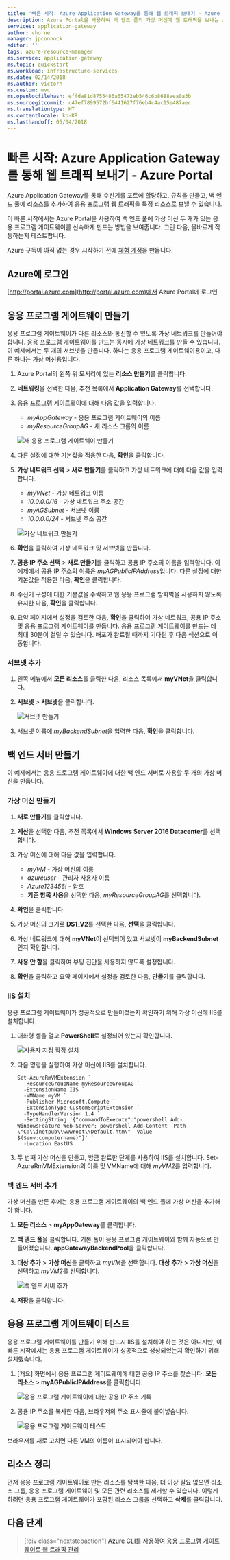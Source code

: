 ```yaml
---
title: '빠른 시작: Azure Application Gateway를 통해 웹 트래픽 보내기 - Azure portal | Microsoft Docs'
description: Azure Portal을 사용하여 백 엔드 풀의 가상 머신에 웹 트래픽을 보내는 Azure Application Gateway를 만드는 방법을 알아봅니다.
services: application-gateway
author: vhorne
manager: jpconnock
editor: ''
tags: azure-resource-manager
ms.service: application-gateway
ms.topic: quickstart
ms.workload: infrastructure-services
ms.date: 02/14/2018
ms.author: victorh
ms.custom: mvc
ms.openlocfilehash: effda81d8755486a65472eb546c6b8688aea0a3b
ms.sourcegitcommit: c47ef7899572bf6441627f76eb4c4ac15e487aec
ms.translationtype: HT
ms.contentlocale: ko-KR
ms.lasthandoff: 05/04/2018
---
```

# <a name="quickstart-direct-web-traffic-with-azure-application-gateway---azure-portal"></a>빠른 시작: Azure Application Gateway를 통해 웹 트래픽 보내기 - Azure Portal

Azure Application Gateway를 통해 수신기를 포트에 할당하고, 규칙을 만들고, 백 엔드 풀에 리소스를 추가하여 응용 프로그램 웹 트래픽을 특정 리소스로 보낼 수 있습니다.

이 빠른 시작에서는 Azure Portal을 사용하여 백 엔드 풀에 가상 머신 두 개가 있는 응용 프로그램 게이트웨이를 신속하게 만드는 방법을 보여줍니다. 그런 다음, 올바르게 작동하는지 테스트합니다.

Azure 구독이 아직 없는 경우 시작하기 전에 [체험 계정](https://azure.microsoft.com/free/?WT.mc_id=A261C142F)을 만듭니다.

## <a name="log-in-to-azure"></a>Azure에 로그인

[http://portal.azure.com](http://portal.azure.com)에서 Azure Portal에 로그인

## <a name="create-an-application-gateway"></a>응용 프로그램 게이트웨이 만들기

응용 프로그램 게이트웨이가 다른 리소스와 통신할 수 있도록 가상 네트워크를 만들어야 합니다. 응용 프로그램 게이트웨이를 만드는 동시에 가상 네트워크를 만들 수 있습니다. 이 예제에서는 두 개의 서브넷을 만듭니다. 하나는 응용 프로그램 게이트웨이용이고, 다른 하나는 가상 머신용입니다. 

1. Azure Portal의 왼쪽 위 모서리에 있는 **리소스 만들기**를 클릭합니다.
2. **네트워킹**을 선택한 다음, 추천 목록에서 **Application Gateway**를 선택합니다.
3. 응용 프로그램 게이트웨이에 대해 다음 값을 입력합니다.

    - *myAppGateway* - 응용 프로그램 게이트웨이의 이름
    - *myResourceGroupAG* - 새 리소스 그룹의 이름

    ![새 응용 프로그램 게이트웨이 만들기](./media/quick-create-portal/application-gateway-create.png)

4. 다른 설정에 대한 기본값을 적용한 다음, **확인**을 클릭합니다.
5. **가상 네트워크 선택** > **새로 만들기**를 클릭하고 가상 네트워크에 대해 다음 값을 입력합니다.

    - *myVNet* - 가상 네트워크 이름
    - *10.0.0.0/16* - 가상 네트워크 주소 공간
    - *myAGSubnet* - 서브넷 이름
    - *10.0.0.0/24* - 서브넷 주소 공간

    ![가상 네트워크 만들기](./media/quick-create-portal/application-gateway-vnet.png)

6. **확인**을 클릭하여 가상 네트워크 및 서브넷을 만듭니다.
6. **공용 IP 주소 선택** > **새로 만들기**를 클릭하고 공용 IP 주소의 이름을 입력합니다. 이 예제에서 공용 IP 주소의 이름은 *myAGPublicIPAddress*입니다. 다른 설정에 대한 기본값을 적용한 다음, **확인**을 클릭합니다.
8. 수신기 구성에 대한 기본값을 수락하고 웹 응용 프로그램 방화벽을 사용하지 않도록 유지한 다음, **확인**을 클릭합니다.
9. 요약 페이지에서 설정을 검토한 다음, **확인**을 클릭하여 가상 네트워크, 공용 IP 주소 및 응용 프로그램 게이트웨이를 만듭니다. 응용 프로그램 게이트웨이를 만드는 데 최대 30분이 걸릴 수 있습니다. 배포가 완료될 때까지 기다린 후 다음 섹션으로 이동합니다.

### <a name="add-a-subnet"></a>서브넷 추가

1. 왼쪽 메뉴에서 **모든 리소스**를 클릭한 다음, 리소스 목록에서 **myVNet**을 클릭합니다.
2. **서브넷** > **서브넷**을 클릭합니다.

    ![서브넷 만들기](./media/quick-create-portal/application-gateway-subnet.png)

3. 서브넷 이름에 *myBackendSubnet*을 입력한 다음, **확인**을 클릭합니다.

## <a name="create-backend-servers"></a>백 엔드 서버 만들기

이 예제에서는 응용 프로그램 게이트웨이에 대한 백 엔드 서버로 사용할 두 개의 가상 머신을 만듭니다. 

### <a name="create-a-virtual-machine"></a>가상 머신 만들기

1. **새로 만들기**를 클릭합니다.
2. **계산**을 선택한 다음, 추천 목록에서 **Windows Server 2016 Datacenter**를 선택합니다.
3. 가상 머신에 대해 다음 값을 입력합니다.

    - *myVM* - 가상 머신의 이름
    - *azureuser* - 관리자 사용자 이름
    - *Azure123456!* - 암호
    - **기존 항목 사용**을 선택한 다음, *myResourceGroupAG*를 선택합니다.

4. **확인**을 클릭합니다.
5. 가상 머신의 크기로 **DS1_V2**를 선택한 다음, **선택**을 클릭합니다.
6. 가상 네트워크에 대해 **myVNet**이 선택되어 있고 서브넷이 **myBackendSubnet**인지 확인합니다. 
7. **사용 안 함**을 클릭하여 부팅 진단을 사용하지 않도록 설정합니다.
8. **확인**을 클릭하고 요약 페이지에서 설정을 검토한 다음, **만들기**를 클릭합니다.

### <a name="install-iis"></a>IIS 설치

응용 프로그램 게이트웨이가 성공적으로 만들어졌는지 확인하기 위해 가상 머신에 IIS를 설치합니다.

1. 대화형 셸을 열고 **PowerShell**로 설정되어 있는지 확인합니다.

    ![사용자 지정 확장 설치](./media/quick-create-portal/application-gateway-extension.png)

2. 다음 명령을 실행하여 가상 머신에 IIS를 설치합니다. 

    ```azurepowershell-interactive
    Set-AzureRmVMExtension `
      -ResourceGroupName myResourceGroupAG `
      -ExtensionName IIS `
      -VMName myVM `
      -Publisher Microsoft.Compute `
      -ExtensionType CustomScriptExtension `
      -TypeHandlerVersion 1.4 `
      -SettingString '{"commandToExecute":"powershell Add-WindowsFeature Web-Server; powershell Add-Content -Path \"C:\\inetpub\\wwwroot\\Default.htm\" -Value $($env:computername)"}' `
      -Location EastUS
    ```

3. 두 번째 가상 머신을 만들고, 방금 완료한 단계를 사용하여 IIS를 설치합니다. Set-AzureRmVMExtension의 이름 및 VMName에 대해 *myVM2*를 입력합니다.

### <a name="add-backend-servers"></a>백 엔드 서버 추가

가상 머신을 만든 후에는 응용 프로그램 게이트웨이의 백 엔드 풀에 가상 머신을 추가해야 합니다.

1. **모든 리소스** > **myAppGateway**를 클릭합니다.
2. **백 엔드 풀**을 클릭합니다. 기본 풀이 응용 프로그램 게이트웨이와 함께 자동으로 만들어졌습니다. **appGatewayBackendPool**을 클릭합니다.
3. **대상 추가** > **가상 머신**을 클릭하고 *myVM*을 선택합니다. **대상 추가** > **가상 머신**을 선택하고 *myVM2*를 선택합니다.

    ![백 엔드 서버 추가](./media/quick-create-portal/application-gateway-backend.png)

4. **저장**을 클릭합니다.

## <a name="test-the-application-gateway"></a>응용 프로그램 게이트웨이 테스트

응용 프로그램 게이트웨이를 만들기 위해 반드시 IIS를 설치해야 하는 것은 아니지만, 이 빠른 시작에서는 응용 프로그램 게이트웨이가 성공적으로 생성되었는지 확인하기 위해 설치했습니다.

1. [개요] 화면에서 응용 프로그램 게이트웨이에 대한 공용 IP 주소를 찾습니다. **모든 리소스** > **myAGPublicIPAddress**를 클릭합니다.

    ![응용 프로그램 게이트웨이에 대한 공용 IP 주소 기록](./media/quick-create-portal/application-gateway-record-ag-address.png)

2. 공용 IP 주소를 복사한 다음, 브라우저의 주소 표시줄에 붙여넣습니다.

    ![응용 프로그램 게이트웨이 테스트](./media/quick-create-portal/application-gateway-iistest.png)

브라우저를 새로 고치면 다른 VM의 이름이 표시되어야 합니다.

## <a name="clean-up-resources"></a>리소스 정리

먼저 응용 프로그램 게이트웨이로 만든 리소스를 탐색한 다음, 더 이상 필요 없으면 리소스 그룹, 응용 프로그램 게이트웨이 및 모든 관련 리소스를 제거할 수 있습니다. 이렇게 하려면 응용 프로그램 게이트웨이가 포함된 리소스 그룹을 선택하고 **삭제**를 클릭합니다.

## <a name="next-steps"></a>다음 단계

> [!div class="nextstepaction"]
> [Azure CLI를 사용하여 응용 프로그램 게이트웨이로 웹 트래픽 관리](./tutorial-manage-web-traffic-cli.md)
